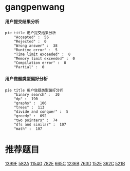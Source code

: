 # gangpenwang

<!-- tabs:start -->



#### **用户提交结果分析**

```mermaid
pie title 用户提交结果分析
    "Accepted" :  56
    "Rejected" :  0
    "Wrong answer" :  38
    "Runtime error" :  5
    "Time limit exceeded" :  0
    "Memory limit exceeded" :  0
    "Compilation error" :  0
    "Partial" :  0
```

#### **用户做题类型偏好分析**

```mermaid
pie title 用户做题类型偏好分析
    "binary search" :  30
    "dp" :  190
    "graphs" :  106
    "trees" :  113
    "divide and conquer" :  5
    "greedy" :  692
    "two pointers" :  74
    "dfs and similar" :  107
    "math" :  107
```



<!-- tabs:end -->
# 推荐题目
[1399F](https://codeforces.com/contest/1399/problem/F)
[582A](https://codeforces.com/contest/582/problem/A)
[1154G](https://codeforces.com/contest/1154/problem/G)
[782E](https://codeforces.com/contest/782/problem/E)
[665C](https://codeforces.com/contest/665/problem/C)
[1236B](https://codeforces.com/contest/1236/problem/B)
[763D](https://codeforces.com/contest/763/problem/D)
[152E](https://codeforces.com/contest/152/problem/E)
[362C](https://codeforces.com/contest/362/problem/C)
[521B](https://codeforces.com/contest/521/problem/B)
